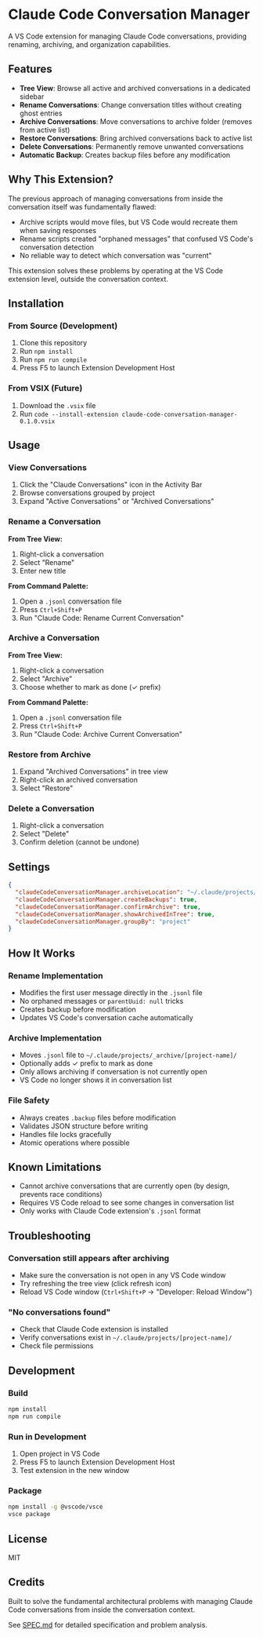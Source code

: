 # Claude Code Conversation Manager

A VS Code extension for managing Claude Code conversations, providing renaming, archiving, and organization capabilities.

## Features

- **Tree View**: Browse all active and archived conversations in a dedicated sidebar
- **Rename Conversations**: Change conversation titles without creating ghost entries
- **Archive Conversations**: Move conversations to archive folder (removes from active list)
- **Restore Conversations**: Bring archived conversations back to active list
- **Delete Conversations**: Permanently remove unwanted conversations
- **Automatic Backup**: Creates backup files before any modification

## Why This Extension?

The previous approach of managing conversations from inside the conversation itself was fundamentally flawed:

- Archive scripts would move files, but VS Code would recreate them when saving responses
- Rename scripts created "orphaned messages" that confused VS Code's conversation detection
- No reliable way to detect which conversation was "current"

This extension solves these problems by operating at the VS Code extension level, outside the conversation context.

## Installation

### From Source (Development)

1. Clone this repository
2. Run `npm install`
3. Run `npm run compile`
4. Press F5 to launch Extension Development Host

### From VSIX (Future)

1. Download the `.vsix` file
2. Run `code --install-extension claude-code-conversation-manager-0.1.0.vsix`

## Usage

### View Conversations

1. Click the "Claude Conversations" icon in the Activity Bar
2. Browse conversations grouped by project
3. Expand "Active Conversations" or "Archived Conversations"

### Rename a Conversation

**From Tree View:**
1. Right-click a conversation
2. Select "Rename"
3. Enter new title

**From Command Palette:**
1. Open a `.jsonl` conversation file
2. Press `Ctrl+Shift+P`
3. Run "Claude Code: Rename Current Conversation"

### Archive a Conversation

**From Tree View:**
1. Right-click a conversation
2. Select "Archive"
3. Choose whether to mark as done (✓ prefix)

**From Command Palette:**
1. Open a `.jsonl` conversation file
2. Press `Ctrl+Shift+P`
3. Run "Claude Code: Archive Current Conversation"

### Restore from Archive

1. Expand "Archived Conversations" in tree view
2. Right-click an archived conversation
3. Select "Restore"

### Delete a Conversation

1. Right-click a conversation
2. Select "Delete"
3. Confirm deletion (cannot be undone)

## Settings

```json
{
  "claudeCodeConversationManager.archiveLocation": "~/.claude/projects/_archive",
  "claudeCodeConversationManager.createBackups": true,
  "claudeCodeConversationManager.confirmArchive": true,
  "claudeCodeConversationManager.showArchivedInTree": true,
  "claudeCodeConversationManager.groupBy": "project"
}
```

## How It Works

### Rename Implementation

- Modifies the first user message directly in the `.jsonl` file
- No orphaned messages or `parentUuid: null` tricks
- Creates backup before modification
- Updates VS Code's conversation cache automatically

### Archive Implementation

- Moves `.jsonl` file to `~/.claude/projects/_archive/[project-name]/`
- Optionally adds ✓ prefix to mark as done
- Only allows archiving if conversation is not currently open
- VS Code no longer shows it in conversation list

### File Safety

- Always creates `.backup` files before modification
- Validates JSON structure before writing
- Handles file locks gracefully
- Atomic operations where possible

## Known Limitations

- Cannot archive conversations that are currently open (by design, prevents race conditions)
- Requires VS Code reload to see some changes in conversation list
- Only works with Claude Code extension's `.jsonl` format

## Troubleshooting

### Conversation still appears after archiving

- Make sure the conversation is not open in any VS Code window
- Try refreshing the tree view (click refresh icon)
- Reload VS Code window (`Ctrl+Shift+P` → "Developer: Reload Window")

### "No conversations found"

- Check that Claude Code extension is installed
- Verify conversations exist in `~/.claude/projects/[project-name]/`
- Check file permissions

## Development

### Build

```bash
npm install
npm run compile
```

### Run in Development

1. Open project in VS Code
2. Press F5 to launch Extension Development Host
3. Test extension in the new window

### Package

```bash
npm install -g @vscode/vsce
vsce package
```

## License

MIT

## Credits

Built to solve the fundamental architectural problems with managing Claude Code conversations from inside the conversation context.

See [SPEC.md](SPEC.md) for detailed specification and problem analysis.
